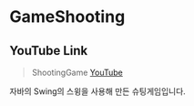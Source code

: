 # GameShooting
## YouTube Link
> ShootingGame
[YouTube](https://youtu.be/zkOeBZHVK48)

자바의 Swing의 스윙을 사용해 만든 슈팅게임입니다.
